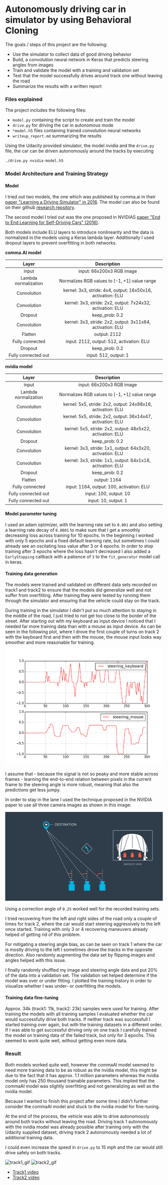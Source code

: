 # Autonomously driving car in simulator by using Behavioral Cloning


The goals / steps of this project are the following:
* Use the simulator to collect data of good driving behavior
* Build, a convolution neural network in Keras that predicts steering angles from images
* Train and validate the model with a training and validation set
* Test that the model successfully drives around track one without leaving the road
* Summarize the results with a written report


[//]: # (Image References)
[example_image]: ./examples/placeholder_small.png "Normal Image"
[steering_signal]: ./examples/steering_signal_input.png "Steering signal input device comparison"
[using_multiple_cameras]: ./examples/carnd-using-multiple-cameras.png "Using all three cameras for steering prediction"
[track1_gif]: ./examples/track1.gif
[track2_gif]: ./examples/track2.gif

### Files explained

The project includes the following files:
* `model.py` containing the script to create and train the model
* `drive.py` for driving the car in autonomous mode
* `*model.h5` files containing trained convolution neural networks 
* `writeup_report.md` summarizing the results

Using the Udacity provided simulator, the model *nvidia* and the `drive.py` file, the car can be driven autonomously around the tracks by executing 
```sh
./drive.py nvidia-model.h5
```

### Model Architecture and Training Strategy

#### Model 

I tried out two models, the one which was published by comma.ai in their [paper "Learning a Driving Simulator" in 2016](https://arxiv.org/abs/1608.01230). The model can also be found on their github [research repsitory](https://github.com/commaai/research/blob/master/train_steering_model.py).

The second model I tried out was the one proposed in NVIDIAS [paper "End to End Learning for Self-Driving Cars" (2016)](http://images.nvidia.com/content/tegra/automotive/images/2016/solutions/pdf/end-to-end-dl-using-px.pdf).

Both models include ELU layers to introduce nonlinearity and the data is normalized in the models using a Keras lambda layer. 
Additionally I used dropout layers to prevent overfitting in both networks.

**comma.AI model**

| Layer         		     |     Description                         | 
|:---------------------:|:---------------------------------------------:| 
| input                 | input: 66x200x3 RGB image                     |
| Lambda normalization  | Normalizes RGB values to [-1, +1] value range   |
| Convolution           | kernel: 3x3, stride: 4x4, output: 16x50x16, activation: ELU    |
| Convolution           | kernel: 3x3, stride: 2x2, output: 7x24x32, activation: ELU     |
| Dropout               | keep_prob: 0.2                                |
| Convolution           | kernel: 3x3, stride: 2x2, output: 3x11x64, activation: ELU     |
| Flatten               | output: 2112                                  |
| Fully connected       | input: 2112, output: 512, activation: ELU     |
| Dropout               | keep_prob: 0.2                                |
| Fully connected out   | input: 512, output: 1                        | 

**nvidia model**

| Layer         		     |     Description                         | 
|:---------------------:|:---------------------------------------------:| 
| input                 | input: 66x200x3 RGB image                     |
| Lambda normalization  | Normalizes RGB values to [-1, +1] value range   |
| Convolution           | kernel: 5x5, stride: 2x2, output: 24x98x16, activation: ELU    |
| Convolution           | kernel: 5x5, stride: 2x2, output: 36x14x47, activation: ELU     |
| Convolution           | kernel: 5x5, stride: 2x2, output: 48x5x22, activation: ELU     |
| Dropout               | keep_prob: 0.2                                |
| Convolution           | kernel: 3x3, stride: 1x1, output: 64x3x20, activation: ELU     |
| Convolution           | kernel: 3x3, stride: 1x1, output: 64x1x18, activation: ELU     |
| Dropout               | keep_prob: 0.2                                |
| Flatten               | output: 1164                                  |
| Fully connected       | input: 1164, output: 100, activation: ELU     |
| Fully connected out   | input: 100, output: 10                        | 
| Fully connected out   | input: 10, output: 1                        | 


#### Model parameter tuning

I used an adam optimizer, with the learning rate set to `0.001` and also setting a learning rate decay of `0.0001` to make sure that I get a smoothly decreasing loss across training for 10 epochs. In the beginning I worked with only 5 epochs and a fixed default learning rate, but sometimes I could already see an oscilating loss value after 3 or 4 epochs.
In order to stop training after 3 epochs where the loss hasn't decreased I also added a `EarlyStopping` callback with a patience of `3` to the `fit_generator` model call in keras.


#### Training data generation

The models were trained and validated on different data sets recorded on track1 and track2 to ensure that the models did generalize well and not suffer from overfitting.
After training they were tested by running them through the simulator and ensuring that the vehicle could stay on the track.

During training in the simulator I didn't put so much attention to staying in the middle of the road, I just tried to not get too close to the border of the street. After starting out with my keyboard as input device I noticed that I needed far more training data than with a mouse as input device. As can be seen in the following plot, where I drove the first couple of turns on track 2 with the keyboard first and then with the mouse, the mouse input looks way smoother and more reasonable for training.

![steering_signal]

I assume that - because the signal is not so peaky and more stable across frames - learning the end-to-end relation between pixels in the current frame to the steering angle is more robust, meaning that also the predictions get less jumpy.

In order to stay in the lane I used the technique proposed in the NVIDIA paper to use all three camera images as shown in this image:

![using_multiple_cameras]

Using a correction angle of `0.25` worked well for the recorded training sets.

I tried recovering from the left and right sides of the road only a couple of times for track 2, where the car would start steering aggressively to the left once started. Training with only 3 or 4 recovering maneuvers already helped of getting rid of this problem.

For mitigating a steering angle bias, as can be seen on track 1 where the car is mostly driving to the left I sometimes drove the tracks in the opposite direction.
Also randomly augmenting the data set by flipping images and angles helped with this issue.

I finally randomly shuffled my image and steering angle data and put 20% of the data into a validation set. 
The validation set helped determine if the model was over or under fitting. I plotted the training history in order to visualize whether I was under- or overfitting the models.

#### Training data fine-tuning

Approx. 34k (track1: 11k, track2: 23k) samples were used for training. After training the models with all training samples I evaluated whether the car would successfully drive both tracks. If neither track was successfull I started training over again, but with the training datasets in a different order. If I was able to get successful driving only on one track I carefully trained the model on training data of the failed track, but only for 3 epochs. This seemed to work quite well, without getting even more data.

### Result 

Both models worked quite well, however the commaAI model seemed to need more training data to be as robust as the nvidia model, this might be due to the fact that it has approx. 1.1 million parameters whereas the nvidia model only has 250 thousand trainable parameters. This implied that the commaAI model was slightly overfitting and not generalizing as well as the nvidia model.

Because I wanted to finish this project after some time I didn't further consider the commaAI model and stuck to the nvidia model for fine-tuning.

At the end of the process, the vehicle was able to drive autonomously around both tracks without leaving the road.
Driving track 1 autonomously with the nvidia model was already possible after training only with the Udacity supplied dataset, driving track 2 autonomously needed a lot of additional training data. 

I could even increase the speed in `drive.py` to 15 mph and the car would still drive safely on both tracks.

![track1_gif]    ![track2_gif]

* [Track1 video](./examples/track1.mp4)
* [Track2 video](./examples/track2.mp4)

